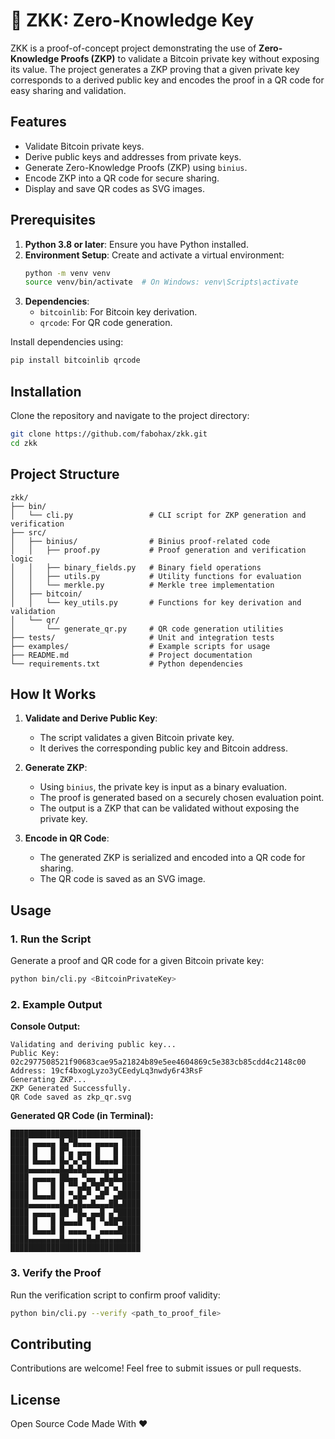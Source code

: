 # 🔑 ZKK: Zero-Knowledge Key

ZKK is a proof-of-concept project demonstrating the use of **Zero-Knowledge Proofs (ZKP)** to validate a Bitcoin private key without exposing its value. The project generates a ZKP proving that a given private key corresponds to a derived public key and encodes the proof in a QR code for easy sharing and validation.

## Features

- Validate Bitcoin private keys.
- Derive public keys and addresses from private keys.
- Generate Zero-Knowledge Proofs (ZKP) using `binius`.
- Encode ZKP into a QR code for secure sharing.
- Display and save QR codes as SVG images.

## Prerequisites

1. **Python 3.8 or later**: Ensure you have Python installed.
2. **Environment Setup**: Create and activate a virtual environment:
   ```bash
   python -m venv venv
   source venv/bin/activate  # On Windows: venv\Scripts\activate
   ```
3. **Dependencies**:
   - `bitcoinlib`: For Bitcoin key derivation.
   - `qrcode`: For QR code generation.

Install dependencies using:
```bash
pip install bitcoinlib qrcode
```

## Installation

Clone the repository and navigate to the project directory:
```bash
git clone https://github.com/fabohax/zkk.git
cd zkk
```

## Project Structure

```
zkk/
├── bin/
│   └── cli.py                 # CLI script for ZKP generation and verification
├── src/
│   ├── binius/                # Binius proof-related code
│   │   ├── proof.py           # Proof generation and verification logic
│   │   ├── binary_fields.py   # Binary field operations
│   │   ├── utils.py           # Utility functions for evaluation
│   │   └── merkle.py          # Merkle tree implementation
│   ├── bitcoin/
│   │   └── key_utils.py       # Functions for key derivation and validation
│   └── qr/
│       └── generate_qr.py     # QR code generation utilities
├── tests/                     # Unit and integration tests
├── examples/                  # Example scripts for usage
├── README.md                  # Project documentation
└── requirements.txt           # Python dependencies
```

## How It Works

1. **Validate and Derive Public Key**:
   - The script validates a given Bitcoin private key.
   - It derives the corresponding public key and Bitcoin address.

2. **Generate ZKP**:
   - Using `binius`, the private key is input as a binary evaluation.
   - The proof is generated based on a securely chosen evaluation point.
   - The output is a ZKP that can be validated without exposing the private key.

3. **Encode in QR Code**:
   - The generated ZKP is serialized and encoded into a QR code for sharing.
   - The QR code is saved as an SVG image.

## Usage

### 1. Run the Script
Generate a proof and QR code for a given Bitcoin private key:
```bash
python bin/cli.py <BitcoinPrivateKey>
```

### 2. Example Output
**Console Output:**
```
Validating and deriving public key...
Public Key: 02c2977508521f90683cae95a21824b89e5ee4604869c5e383cb85cdd4c2148c00
Address: 19cf4bxogLyzo3yCEedyLq3nwdy6r43RsF
Generating ZKP...
ZKP Generated Successfully.
QR Code saved as zkp_qr.svg
```

**Generated QR Code (in Terminal):**
```
█████████████████████████████
████ ▄▄▄▄▄ █▄▀█▄▄▄ ▄▄▄▄▄ ████
████ █   █ █▀▄ ▄▄▄ █   █ ████
████ █▄▄▄█ █▄▀▄▀▄█ █▄▄▄█ ████
████▄▄▄▄▄▄▄█▄█▄█▄█▄▄▄▄▄▄▄████
████ ▄▄▄▄▄ ██▄▄ ▀▄▄ ▄█▄█▄████
████ █   █ █ ▀▀▄█▄▀█▀▄▀▄ ████
████ █▄▄▄█ █ ▀▄█▄▀ ▄█▀ ▄█████
████▄▄▄▄▄▄▄█▄█▄█▄▄█▄▄▄██▄████
████ ▄▄▄▄▄ ██ ▀█▄ ▄▄█ ▄▀█████
████ █   █ █▄▄▄█ ▀█ ▀▄██▀████
████ █▄▄▄█ █ ▄▄▄▄ ▀ ▄▄▄▄█████
████▄▄▄▄▄▄▄█▄▄▄▄▄█▄█▄▄▄▄▄████
█████████████████████████████
```

### 3. Verify the Proof
Run the verification script to confirm proof validity:
```bash
python bin/cli.py --verify <path_to_proof_file>
```

## Contributing

Contributions are welcome! Feel free to submit issues or pull requests.

## License

Open Source Code Made With ❤️

